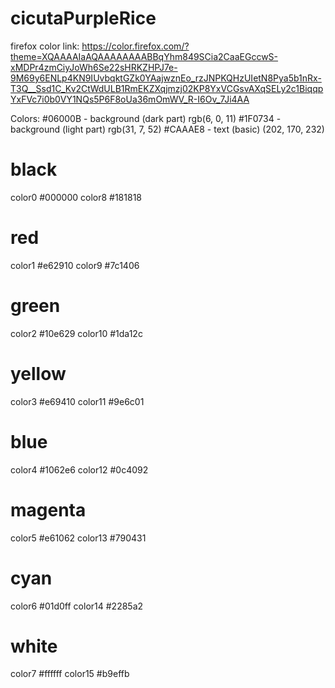 # cicutaPurpleRice
firefox color link: https://color.firefox.com/?theme=XQAAAAIaAQAAAAAAAABBqYhm849SCia2CaaEGccwS-xMDPr4zmCiyJoWh6Se22sHRKZHPJ7e-9M69y6ENLp4KN9IUvbqktGZk0YAajwznEo_rzJNPKQHzUIetN8Pya5b1nRx-T3Q__Ssd1C_Kv2CtWdULB1RmEKZXqjmzj02KP8YxVCGsvAXqSELy2c1BiqqpYxFVc7i0b0VY1NQs5P6F8oUa36mOmWV_R-I6Ov_7Ji4AA

Colors:
#06000B - background (dark part) rgb(6, 0, 11)
#1F0734 - background (light part) rgb(31, 7, 52) 
#CAAAE8 - text (basic) (202, 170, 232)

# black
color0 #000000
color8 #181818

# red
color1 #e62910
color9 #7c1406

# green
color2  #10e629
color10 #1da12c

# yellow
color3  #e69410
color11 #9e6c01

# blue
color4  #1062e6
color12 #0c4092

# magenta
color5  #e61062
color13 #790431

# cyan
color6  #01d0ff
color14 #2285a2

# white
color7  #ffffff
color15 #b9effb
